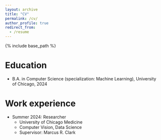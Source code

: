 ```yaml
---
layout: archive
title: "CV"
permalink: /cv/
author_profile: true
redirect_from:
  - /resume
---
```


{% include base_path %}

Education
======
* B.A. in Computer Science (specialization: Machine Learning), University of Chicago, 2024

Work experience
======
* Summer 2024: Researcher
  * University of Chicago Medicine
  * Computer Vision, Data Science
  * Supervisor: Marcus R. Clark



